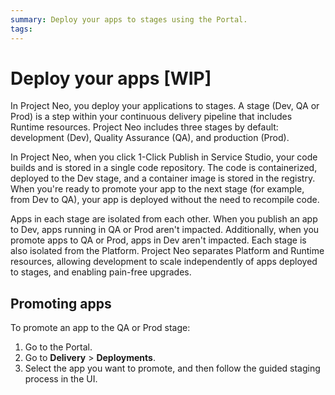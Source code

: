 ```yaml
---
summary: Deploy your apps to stages using the Portal.   
tags:
---
```


# Deploy your apps [WIP]

In Project Neo, you deploy your applications to stages. A stage (Dev, QA or Prod) is a step within your continuous delivery pipeline that includes Runtime resources. Project Neo includes three stages by default: development (Dev), Quality Assurance (QA), and production (Prod). 

In Project Neo, when you click 1-Click Publish in Service Studio, your code builds and is stored in a single code repository. The code is containerized, deployed to the Dev stage, and a container image is stored in the registry. When you're ready to promote your app to the next stage (for example, from Dev to QA), your app is deployed without the need to recompile code.

Apps in each stage are isolated from each other. When you publish an app to Dev, apps running in QA or Prod aren't impacted. Additionally, when you promote apps to QA or Prod, apps in Dev aren't impacted. Each stage is also isolated from the Platform. Project Neo separates Platform and Runtime resources, allowing development to scale independently of apps deployed to stages, and enabling pain-free upgrades.


## Promoting apps

To promote an app to the QA or Prod stage:

1. Go to the Portal.
2. Go to **Delivery** > **Deployments**.
3. Select the app you want to promote, and then follow the guided staging process in the UI.

